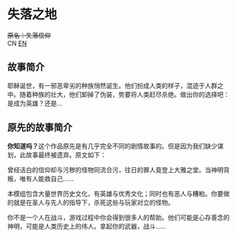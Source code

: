 # 失落之地

<s>原名：失落信仰</s><br>
CN [EN](./README-en.md)

## 故事简介

耶稣诞世，有一邪恶卑劣的种族悄然诞生。他们扮成人类的样子，混迹于人群之中。随着种族的壮大，他们卸掉了伪装，势要将人类赶尽杀绝。做出你的选择吧：是成为英雄？还是…

## 原先的故事简介

<b>你知道吗？</b>这个作品原先是有几乎完全不同的剧情故事的。但是因为我们缺少谋划，此故事最终被遗弃。原文如下：

曾经洁白的信仰却与污秽的怪物同流合污，往日的罪人竟登上大雅之堂。当神明背叛，唯有人能救自己……

本模组包含大量世界历史文化，有英雄与优秀文化；同时也有恶人与糟粕。你要做的就是在圣人与先人的指导下，杀死这些与玩家对立的怪物。

你不是一个人在战斗，游戏过程中你会得到很多人的帮助。他们可能是心存善念的神明，可能是人类历史上的伟人。拿起你的武器，战斗……
